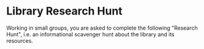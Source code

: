 # Library Research Hunt

Working in small groups, you are asked to complete the following "Research Hunt", i.e. an informational scavenger hunt about the library and its resources. 



